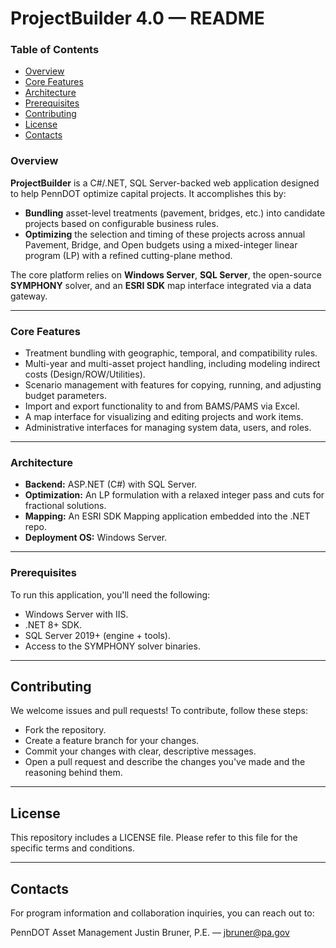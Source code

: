 # ProjectBuilder 4.0 — README

### Table of Contents

- [Overview](#overview)
- [Core Features](#core-features)
- [Architecture](#architecture)
- [Prerequisites](#prerequisites)
- [Contributing](#contributing)
- [License](#license)
- [Contacts](#contacts)

### Overview

**ProjectBuilder** is a C#/.NET, SQL Server-backed web application designed to help PennDOT optimize capital projects. It accomplishes this by:

* **Bundling** asset-level treatments (pavement, bridges, etc.) into candidate projects based on configurable business rules.
* **Optimizing** the selection and timing of these projects across annual Pavement, Bridge, and Open budgets using a mixed-integer linear program (LP) with a refined cutting-plane method.

The core platform relies on **Windows Server**, **SQL Server**, the open-source **SYMPHONY** solver, and an **ESRI SDK** map interface integrated via a data gateway.

---

### Core Features

* Treatment bundling with geographic, temporal, and compatibility rules.
* Multi-year and multi-asset project handling, including modeling indirect costs (Design/ROW/Utilities).
* Scenario management with features for copying, running, and adjusting budget parameters.
* Import and export functionality to and from BAMS/PAMS via Excel.
* A map interface for visualizing and editing projects and work items.
* Administrative interfaces for managing system data, users, and roles.

---

### Architecture

* **Backend:** ASP.NET (C#) with SQL Server.
* **Optimization:** An LP formulation with a relaxed integer pass and cuts for fractional solutions.
* **Mapping:** An ESRI SDK Mapping application embedded into the .NET repo.
* **Deployment OS:** Windows Server.

---

### Prerequisites

To run this application, you'll need the following:

* Windows Server with IIS.
* .NET 8+ SDK.
* SQL Server 2019+ (engine + tools).
* Access to the SYMPHONY solver binaries.

---

## Contributing
We welcome issues and pull requests! To contribute, follow these steps:

- Fork the repository.
- Create a feature branch for your changes.
- Commit your changes with clear, descriptive messages.
- Open a pull request and describe the changes you've made and the reasoning behind them.

---

## License
This repository includes a LICENSE file. Please refer to this file for the specific terms and conditions.

---

## Contacts
For program information and collaboration inquiries, you can reach out to:

PennDOT Asset Management
Justin Bruner, P.E. — jbruner@pa.gov

